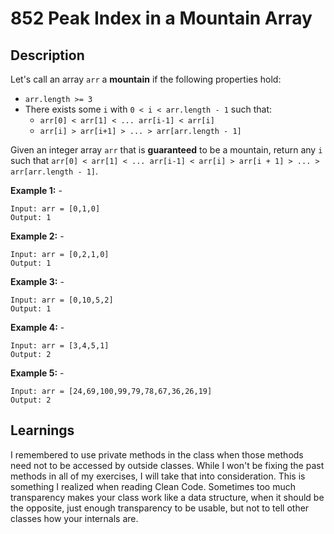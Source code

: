 # 852 Peak Index in a Mountain Array

## Description

Let's call an array `arr` a **mountain** if the following properties hold:

- `arr.length >= 3`
- There exists some `i` with `0 < i < arr.length - 1` such that:
  - `arr[0] < arr[1] < ... arr[i-1] < arr[i]`
  - `arr[i] > arr[i+1] > ... > arr[arr.length - 1]`

Given an integer array `arr` that is **guaranteed** to be a mountain, return any `i` such that `arr[0] < arr[1] < ... arr[i-1] < arr[i] > arr[i + 1] > ... > arr[arr.length - 1]`.

**Example 1:** -

```text
Input: arr = [0,1,0]
Output: 1
```

**Example 2:** -

```text
Input: arr = [0,2,1,0]
Output: 1
```

**Example 3:** -

```text
Input: arr = [0,10,5,2]
Output: 1
```

**Example 4:** -

```text
Input: arr = [3,4,5,1]
Output: 2
```

**Example 5:** -

```text
Input: arr = [24,69,100,99,79,78,67,36,26,19]
Output: 2
```

## Learnings

I remembered to use private methods in the class when those methods need not to be accessed by outside classes. While I won't be fixing the past methods in all of my exercises, I will take that into consideration. This is something I realized when reading Clean Code. Sometimes too much transparency makes your class work like a data structure, when it should be the opposite, just enough transparency to be usable, but not to tell other classes how your internals are.